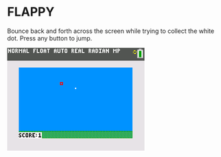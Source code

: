 # FLAPPY

Bounce back and forth across the screen while trying to collect the white dot.
Press any button to jump.

![screenshot](FLAPPY.png)
